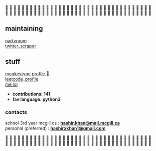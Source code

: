 :purple_heart: :black_heart: :purple_heart: :black_heart: :purple_heart: :black_heart: :purple_heart: :black_heart: :purple_heart: :black_heart: :purple_heart: :black_heart: :purple_heart: :black_heart: :purple_heart: :black_heart: :purple_heart: :black_heart: :purple_heart: :black_heart: :purple_heart: :black_heart: :purple_heart: :black_heart: :purple_heart: :black_heart: :purple_heart: :black_heart: :purple_heart: :black_heart: :purple_heart: :black_heart: :purple_heart: :black_heart: :purple_heart: :black_heart:     
:black_heart: :purple_heart: :black_heart: :purple_heart: :black_heart: :purple_heart: :black_heart: :purple_heart: :black_heart: :purple_heart: :black_heart: :purple_heart: :black_heart: :purple_heart: :black_heart: :purple_heart: :black_heart: :purple_heart: :black_heart: :purple_heart: :black_heart: :purple_heart: :black_heart: :purple_heart: :black_heart: :purple_heart: :black_heart: :purple_heart: :black_heart: :purple_heart: :black_heart: :purple_heart: :black_heart: :purple_heart: :black_heart: :purple_heart:  

## maintaining
[partyroom](https://github.com/hashirkz/partyroom)  
[twitter_scraper](https://github.com/hashirkz/nitter_scraper)  

## stuff
[monkeytype profile :rat: ](https://monkeytype.com/profile/sleepyzzzz)  
[leetcode_profile](https://leetcode.com/zzzsleepyzz/)  
[me lol](https://hashirkz.github.io/hashir_kz/)  
- **contributions: 141**
- **fav language: python3**  

### contacts
school 3rd year mcgill cs : **hashir.khan@mail.mcgill.ca**  
personal (preferred) : **hashirxkhan1@gmail.com**  

 
:black_heart: :purple_heart: :black_heart: :purple_heart: :black_heart: :purple_heart: :black_heart: :purple_heart: :black_heart: :purple_heart: :black_heart: :purple_heart: :black_heart: :purple_heart: :black_heart: :purple_heart: :black_heart: :purple_heart: :black_heart: :purple_heart: :black_heart: :purple_heart: :black_heart: :purple_heart: :black_heart: :purple_heart: :black_heart: :purple_heart: :black_heart: :purple_heart: :black_heart: :purple_heart: :black_heart: :purple_heart: :black_heart: :purple_heart:  
:purple_heart: :black_heart: :purple_heart: :black_heart: :purple_heart: :black_heart: :purple_heart: :black_heart: :purple_heart: :black_heart: :purple_heart: :black_heart: :purple_heart: :black_heart: :purple_heart: :black_heart: :purple_heart: :black_heart: :purple_heart: :black_heart: :purple_heart: :black_heart: :purple_heart: :black_heart: :purple_heart: :black_heart: :purple_heart: :black_heart: :purple_heart: :black_heart: :purple_heart: :black_heart: :purple_heart: :black_heart: :purple_heart: :black_heart:     



<!---
hashirkz/hashirkz is a ✨ special ✨ repository because its `README.md` (this file) appears on your GitHub profile.
You can click the Preview link to take a look at your changes.
--->
